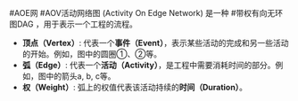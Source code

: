 #AOE网 #AOV活动网络图 (Activity On Edge Network) 是一种 #带权有向无环图DAG  ，用于表示一个工程的流程。 
*   **顶点（Vertex）**: 代表一个**事件（Event）**，表示某些活动的完成和另一些活动的开始。例如，图中的圆圈①、②等。
*   **弧（Edge）**: 代表一个**活动（Activity）**，是工程中需要消耗时间的部分。例如，图中的箭头a, b, c等。
*   **权（Weight）**: 弧上的权值代表该活动持续的**时间（Duration）**。
